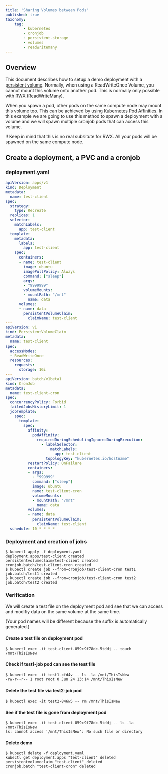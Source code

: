 ```yaml
---
title: 'Sharing Volumes between Pods'
published: true
taxonomy:
    tag:
        - kubernetes
        - cronjob
        - persistent-storage
        - volumes
        - readwritemany
---
```


## Overview

This document describes how to setup a demo deployment with a [persistent volume](https://kubernetes.io/docs/concepts/storage/persistent-volumes/). Normally, when using a ReadWriteOnce Volume, you cannot mount this volume onto another pod.
This is normally only possible with [RWX (ReadWriteMany)](https://docs.syseleven.de/metakube/en/tutorials/read-write-many-volumes).

When you spawn a pod, other pods on the same compute node may mount this volume too. This can be achieved by using [Kubernetes Pod Affinities](https://kubernetes.io/docs/concepts/scheduling-eviction/assign-pod-node/#affinity-and-anti-affinity). In this example we are going to use this method to spawn a deployment with a volume and we will spawn multiple cronjob pods that can access this volume.

!! Keep in mind that this is no real subsitute for RWX. All your pods will be spawned on the same compute node.

## Create a deployment, a PVC and a cronjob

### deployment.yaml

```yaml
apiVersion: apps/v1
kind: Deployment
metadata:
  name: test-client
spec:
  strategy:
    type: Recreate
  replicas: 1
  selector:
    matchLabels:
      app: test-client
  template:
    metadata:
      labels:
        app: test-client
    spec:
      containers:
      - name: test-client
        image: ubuntu
        imagePullPolicy: Always
        command: ["sleep"]
        args:
        - "9999999"
        volumeMounts:
        - mountPath: "/mnt"
          name: data
      volumes:
      - name: data
        persistentVolumeClaim:
          claimName: test-client
---
apiVersion: v1
kind: PersistentVolumeClaim
metadata:
  name: test-client
spec:
  accessModes:
  - ReadWriteOnce
  resources:
    requests:
      storage: 1Gi
---
apiVersion: batch/v1beta1
kind: CronJob
metadata:
  name: test-client-cron
spec:
  concurrencyPolicy: Forbid
  failedJobsHistoryLimit: 1
  jobTemplate:
    spec:
      template:
        spec:
          affinity:
            podAffinity:
              requiredDuringSchedulingIgnoredDuringExecution:
                - labelSelector:
                    matchLabels:
                      app: test-client
                  topologyKey: "kubernetes.io/hostname"
          restartPolicy: OnFailure
          containers:
          - args:
            - "999999"
            command: ["sleep"]
            image: ubuntu
            name: test-client-cron
            volumeMounts:
            - mountPath: "/mnt"
              name: data
          volumes:
          - name: data
            persistentVolumeClaim:
              claimName: test-client
  schedule: 10 * * * *
```

### Deployment and creation of jobs

```shell
$ kubectl apply -f deployment.yaml
deployment.apps/test-client created
persistentvolumeclaim/test-client created
cronjob.batch/test-client-cron created
$ kubectl create job --from=cronjob/test-client-cron test1
job.batch/test1 created
$ kubectl create job --from=cronjob/test-client-cron test2
job.batch/test2 created
```

### Verification

We will create a test file on the deployment pod and see that we can access and modifiy data on the same volume at the same time.

(Your pod names will be different because the suffix is automatically generated.)

#### Create a test file on deployment pod

```shell
$ kubectl exec -it test-client-859c9f78dc-5tddj -- touch /mnt/ThisIsNew
```

#### Check if test1-job pod can see the test file

```shell
$ kubectl exec -it test1-cfd4v -- ls -la /mnt/ThisIsNew
-rw-r--r-- 1 root root 0 Jun 24 13:14 /mnt/ThisIsNew
```

#### Delete the test file via test2-job pod

```shell
$ kubectl exec -it test2-846w5 -- rm /mnt/ThisIsNew
```

#### See if the test file is gone from deployment pod

```shell
$ kubectl exec -it test-client-859c9f78dc-5tddj -- ls -la /mnt/ThisIsNew
ls: cannot access '/mnt/ThisIsNew': No such file or directory
```

#### Delete demo

```shell
$ kubectl delete -f deployment.yaml
kubectl get deployment.apps "test-client" deleted
persistentvolumeclaim "test-client" deleted
cronjob.batch "test-client-cron" deleted
```
